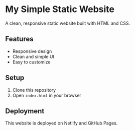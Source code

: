 # My Simple Static Website

A clean, responsive static website built with HTML and CSS.

## Features
- Responsive design
- Clean and simple UI
- Easy to customize

## Setup
1. Clone this repository
2. Open `index.html` in your browser

## Deployment
This website is deployed on Netlify and GitHub Pages.

